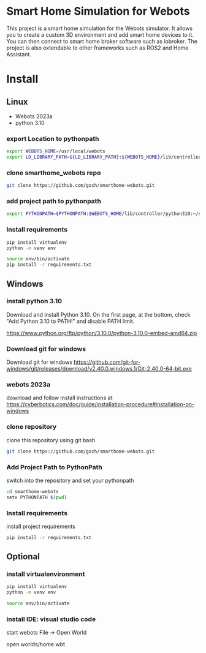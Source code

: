 # Smart Home Simulation for Webots

This project is a smart home simulation for the Webots simulator. It allows you to create a custom 3D environment and add smart home devices to it. You can then connect to smart home broker software such as iobroker. The project is also extendable to other frameworks such as ROS2 and Home Assistant.

# Install


## Linux

- Webots 2023a
- python 3.10


### export Location to pythonpath

```bash
export WEBOTS_HOME=/usr/local/webots
export LD_LIBRARY_PATH=${LD_LIBRARY_PATH}:${WEBOTS_HOME}/lib/controller
```

### clone smarthome_webots repo

```bash
git clone https://github.com/goch/smarthome-webots.git
```
### add project path to pythonpath
```bash
export PYTHONPATH=$PYTHONPATH:$WEBOTS_HOME/lib/controller/python310:~/smarthome_webots
```
### Install requirements
```bash
pip install virtualenv
python -m venv env

source env/bin/activate
pip install -r requirements.txt
```

## Windows

### install python 3.10 

Download and install Python 3.10. On the first page, at the bottom, check "Add Python 3.10 to PATH!" and disable PATH limit.

https://www.python.org/ftp/python/3.10.0/python-3.10.0-embed-amd64.zip

### Download git for windows
Download git for windows
https://github.com/git-for-windows/git/releases/download/v2.40.0.windows.1/Git-2.40.0-64-bit.exe


###  webots 2023a  

download and follow install instructions at 
https://cyberbotics.com/doc/guide/installation-procedure#installation-on-windows



### clone repository 
clone this repository using git bash
```bash
git clone https://github.com/goch/smarthome-webots.git
```




### Add Project Path to PythonPath 
switch into the repository and set your pythonpath

```bash
cd smarthome-webots
setx PYTHONPATH $(pwd)
```
### Install requirements

install project requirements
```bash
pip install -r requirements.txt
```




## Optional

### install virtualenvironment
```bash
pip install virtualenv
python -m venv env

source env/bin/activate
```

### install IDE: visual studio code












start webots
File -> Open World 

open worlds/home.wbt





